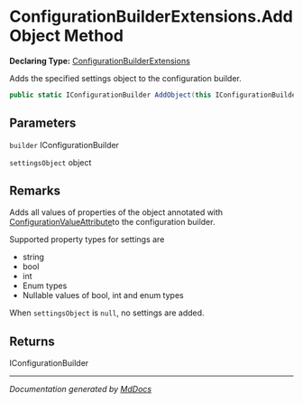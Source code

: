 ﻿# ConfigurationBuilderExtensions.AddObject Method

**Declaring Type:** [ConfigurationBuilderExtensions](../index.md)

Adds the specified settings object to the configuration builder.

```csharp
public static IConfigurationBuilder AddObject(this IConfigurationBuilder builder, object settingsObject);
```

## Parameters

`builder`  IConfigurationBuilder

`settingsObject`  object

## Remarks

Adds all values of properties of the object annotated with [ConfigurationValueAttribute](../../ConfigurationValueAttribute/index.md)to the configuration builder.

Supported property types for settings are

- string
- bool
- int
- Enum types
- Nullable values of bool, int and enum types

When `settingsObject` is `null`, no settings are added.

## Returns

IConfigurationBuilder

___

*Documentation generated by [MdDocs](https://github.com/ap0llo/mddocs)*
